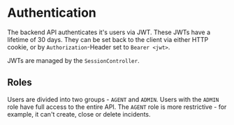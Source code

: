 # Authentication

The backend API authenticates it's users via JWT. These JWTs have a lifetime of 30 days. They can be set back to the client via either HTTP cookie, or by  `Authorization`-Header set to `Bearer <jwt>`.

JWTs are managed by the `SessionController`.

## Roles

Users are divided into two groups - `AGENT` and `ADMIN`. Users with the `ADMIN` role have full access to the entire API. The `AGENT` role is more restrictive - for example, it can't create, close or delete incidents.

